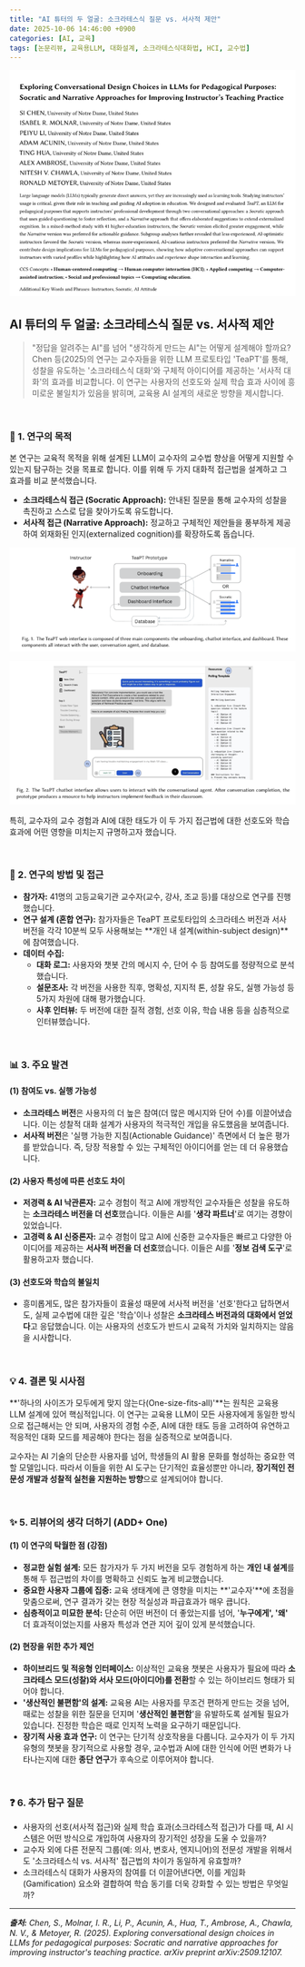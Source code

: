 ```yaml
---
title: "AI 튜터의 두 얼굴: 소크라테스식 질문 vs. 서사적 제안"
date: 2025-10-06 14:46:00 +0900
categories: [AI, 교육]
tags: [논문리뷰, 교육용LLM, 대화설계, 소크라테스식대화법, HCI, 교수법]
---
```


![이미지](/assets/Socratic-and-narrative-approaches-1.png)

## AI 튜터의 두 얼굴: 소크라테스식 질문 vs. 서사적 제안

> "정답을 알려주는 AI"를 넘어 "생각하게 만드는 AI"는 어떻게 설계해야 할까요? Chen 등(2025)의 연구는 교수자들을 위한 LLM 프로토타입 'TeaPT'를 통해, 성찰을 유도하는 '소크라테스식 대화'와 구체적 아이디어를 제공하는 '서사적 대화'의 효과를 비교합니다. 이 연구는 사용자의 선호도와 실제 학습 효과 사이에 흥미로운 불일치가 있음을 밝히며, 교육용 AI 설계의 새로운 방향을 제시합니다.

<br>

### 🎯 1. 연구의 목적

본 연구는 교육적 목적을 위해 설계된 LLM이 교수자의 교수법 향상을 어떻게 지원할 수 있는지 탐구하는 것을 목표로 합니다. 이를 위해 두 가지 대화적 접근법을 설계하고 그 효과를 비교 분석했습니다.

* **소크라테스식 접근 (Socratic Approach):** 안내된 질문을 통해 교수자의 성찰을 촉진하고 스스로 답을 찾아가도록 유도합니다.
* **서사적 접근 (Narrative Approach):** 정교하고 구체적인 제안들을 풍부하게 제공하여 외재화된 인지(externalized cognition)를 확장하도록 돕습니다.

![이미지](/assets/Socratic-and-narrative-approaches-2.png)

![이미지](/assets/Socratic-and-narrative-approaches-3.png)

특히, 교수자의 교수 경험과 AI에 대한 태도가 이 두 가지 접근법에 대한 선호도와 학습 효과에 어떤 영향을 미치는지 규명하고자 했습니다.

<br>

### 🔬 2. 연구의 방법 및 접근

* **참가자:** 41명의 고등교육기관 교수자(교수, 강사, 조교 등)를 대상으로 연구를 진행했습니다.
* **연구 설계 (혼합 연구):** 참가자들은 TeaPT 프로토타입의 소크라테스 버전과 서사 버전을 각각 10분씩 모두 사용해보는 **개인 내 설계(within-subject design)**에 참여했습니다.
* **데이터 수집:**
    * **대화 로그:** 사용자와 챗봇 간의 메시지 수, 단어 수 등 참여도를 정량적으로 분석했습니다.
    * **설문조사:** 각 버전을 사용한 직후, 명확성, 지지적 톤, 성찰 유도, 실행 가능성 등 5가지 차원에 대해 평가했습니다.
    * **사후 인터뷰:** 두 버전에 대한 질적 경험, 선호 이유, 학습 내용 등을 심층적으로 인터뷰했습니다.

<br>

### 📊 3. 주요 발견

#### (1) 참여도 vs. 실행 가능성
* **소크라테스 버전**은 사용자의 더 높은 참여(더 많은 메시지와 단어 수)를 이끌어냈습니다. 이는 성찰적 대화 설계가 사용자의 적극적인 개입을 유도했음을 보여줍니다.
* **서사적 버전**은 '실행 가능한 지침(Actionable Guidance)' 측면에서 더 높은 평가를 받았습니다. 즉, 당장 적용할 수 있는 구체적인 아이디어를 얻는 데 더 유용했습니다.

#### (2) 사용자 특성에 따른 선호도 차이
* **저경력 & AI 낙관론자:** 교수 경험이 적고 AI에 개방적인 교수자들은 성찰을 유도하는 **소크라테스 버전을 더 선호**했습니다. 이들은 AI를 '**생각 파트너**'로 여기는 경향이 있었습니다.
* **고경력 & AI 신중론자:** 교수 경험이 많고 AI에 신중한 교수자들은 빠르고 다양한 아이디어를 제공하는 **서사적 버전을 더 선호**했습니다. 이들은 AI를 '**정보 검색 도구**'로 활용하고자 했습니다.

#### (3) 선호도와 학습의 불일치
* 흥미롭게도, 많은 참가자들이 효율성 때문에 서사적 버전을 '선호'한다고 답하면서도, 실제 교수법에 대한 깊은 '학습'이나 성찰은 **소크라테스 버전과의 대화에서 얻었다**고 응답했습니다. 이는 사용자의 선호도가 반드시 교육적 가치와 일치하지는 않음을 시사합니다.

<br>

### 💡 4. 결론 및 시사점

**'하나의 사이즈가 모두에게 맞지 않는다(One-size-fits-all)'**는 원칙은 교육용 LLM 설계에 있어 핵심적입니다. 이 연구는 교육용 LLM이 모든 사용자에게 동일한 방식으로 접근해서는 안 되며, 사용자의 경험 수준, AI에 대한 태도 등을 고려하여 유연하고 적응적인 대화 모드를 제공해야 한다는 점을 실증적으로 보여줍니다.

교수자는 AI 기술의 단순한 사용자를 넘어, 학생들의 AI 활용 문화를 형성하는 중요한 역할 모델입니다. 따라서 이들을 위한 AI 도구는 단기적인 효율성뿐만 아니라, **장기적인 전문성 개발과 성찰적 실천을 지원하는 방향**으로 설계되어야 합니다.

<br>

### ✨ 5. 리뷰어의 생각 더하기 (ADD+ One)

#### (1) 이 연구의 탁월한 점 (강점)
* **정교한 실험 설계:** 모든 참가자가 두 가지 버전을 모두 경험하게 하는 **개인 내 설계**를 통해 두 접근법의 차이를 명확하고 신뢰도 높게 비교했습니다.
* **중요한 사용자 그룹에 집중:** 교육 생태계에 큰 영향을 미치는 **'교수자'**에 초점을 맞춤으로써, 연구 결과가 갖는 현장 적실성과 파급효과가 매우 큽니다.
* **심층적이고 미묘한 분석:** 단순히 어떤 버전이 더 좋았는지를 넘어, '**누구에게', '왜'** 더 효과적이었는지를 사용자 특성과 연관 지어 깊이 있게 분석했습니다.

#### (2) 현장을 위한 추가 제언
* **하이브리드 및 적응형 인터페이스:** 이상적인 교육용 챗봇은 사용자가 필요에 따라 **소크라테스 모드(성찰)와 서사 모드(아이디어)를 전환**할 수 있는 하이브리드 형태가 되어야 합니다.
* **'생산적인 불편함'의 설계:** 교육용 AI는 사용자를 무조건 편하게 만드는 것을 넘어, 때로는 성찰을 위한 질문을 던지며 '**생산적인 불편함**'을 유발하도록 설계될 필요가 있습니다. 진정한 학습은 때로 인지적 노력을 요구하기 때문입니다.
* **장기적 사용 효과 연구:** 이 연구는 단기적 상호작용을 다룹니다. 교수자가 이 두 가지 유형의 챗봇을 장기적으로 사용할 경우, 교수법과 AI에 대한 인식에 어떤 변화가 나타나는지에 대한 **종단 연구**가 후속으로 이루어져야 합니다.

<br>

### ❓ 6. 추가 탐구 질문

* 사용자의 선호(서사적 접근)와 실제 학습 효과(소크라테스적 접근)가 다를 때, AI 시스템은 어떤 방식으로 개입하여 사용자의 장기적인 성장을 도울 수 있을까?
* 교수자 외에 다른 전문직 그룹(예: 의사, 변호사, 엔지니어)의 전문성 개발을 위해서도 '소크라테스식 vs. 서사적' 접근법의 차이가 동일하게 유효할까?
* 소크라테스식 대화가 사용자의 참여를 더 이끌어낸다면, 이를 게임화(Gamification) 요소와 결합하여 학습 동기를 더욱 강화할 수 있는 방법은 무엇일까?

---

_**출처:** Chen, S., Molnar, I. R., Li, P., Acunin, A., Hua, T., Ambrose, A., Chawla, N. V., & Metoyer, R. (2025). Exploring conversational design choices in LLMs for pedagogical purposes: Socratic and narrative approaches for improving instructor's teaching practice. arXiv preprint arXiv:2509.12107._
